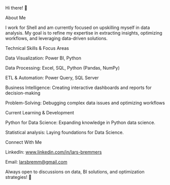 Hi there! 👋

About Me

I work for Shell and am currently focused on upskilling myself in data analysis. My goal is to refine my expertise in extracting insights, optimizing workflows, and leveraging data-driven solutions.

Technical Skills & Focus Areas

Data Visualization: Power BI, Python

Data Processing: Excel, SQL, Python (Pandas, NumPy)

ETL & Automation: Power Query, SQL Server

Business Intelligence: Creating interactive dashboards and reports for decision-making

Problem-Solving: Debugging complex data issues and optimizing workflows

Current Learning & Development


Python for Data Science: Expanding knowledge in Python data science.

Statistical analysis: Laying foundations for Data Science.

Connect With Me

LinkedIn: www.linkedin.com/in/lars-bremmers

Email: larsbremm@gmail.com

Always open to discussions on data, BI solutions, and optimization strategies! 🚀

